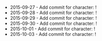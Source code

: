 - 2015-09-27 - Add commit for character: !
- 2015-09-28 - Add commit for character: !
- 2015-09-29 - Add commit for character: !
- 2015-09-30 - Add commit for character: !
- 2015-10-01 - Add commit for character: !
- 2015-10-03 - Add commit for character: !
